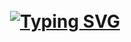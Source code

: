 <h1 align="center">
  <br>
    <a href="https://git.io/typing-svg"><img src="https://readme-typing-svg.demolab.com?font=Fira+Code&weight=500&size=22&duration=4000&pause=1000&color=960202&center=true&vCenter=true&multiline=true&width=435&lines=Younes+Tasra;A.K.A+R4z3rSw0rd;Cybersecurity+Engineering+Student;CTF+Player+%40HTB+%26+%40THM;Penetration+Tester" alt="Typing SVG" /></a>
  <br>
  <br>
</h1>


<!-- ![Visitor Count](https://profile-counter.glitch.me/YounesTasra-R4z3rSw0rd/count.svg) -->
<!--
**YounesTasra-R4z3rSw0rd/YounesTasra-R4z3rSw0rd** is a ✨ _special_ ✨ repository because its `README.md` (this file) appears on your GitHub profile.

Here are some ideas to get you started:

- 🔭 I’m currently working on ...
- 🌱 I’m currently learning ...
- 👯 I’m looking to collaborate on ...
- 🤔 I’m looking for help with ...
- 💬 Ask me about ...
- 📫 How to reach me: ...
- 😄 Pronouns: ...
- ⚡ Fun fact: ...
-->
